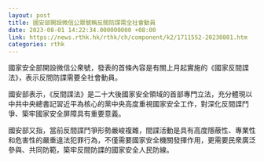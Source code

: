 ```yaml
---
layout: post
title: 國安部開設微信公眾號稱反間防諜需全社會動員
date: 2023-08-01 14:22:34.000000000 +08:00
link: https://news.rthk.hk/rthk/ch/component/k2/1711552-20230801.htm
categories: rthk
---
```


國家安全部開設微信公衆號，發表的首條內容是有關上月起實施的《國家反間諜法》，表示反間防諜需要全社會動員。

國安部表示，《反間諜法》是二十大後國家安全領域的首部專門立法，充分體現以中共中央總書記習近平為核心的黨中央高度重視國家安全工作，對深化反間諜鬥爭、築牢國家安全屏障具有重要意義。

國安部又指，當前反間諜鬥爭形勢嚴峻複雜，間諜活動是具有高度隱蔽性、專業性和危害性的嚴重違法犯罪行為，不僅需要國家安全機關發揮作用，更需要民衆廣泛參與、共同防範，築牢反間防諜的國家安全人民防線。
